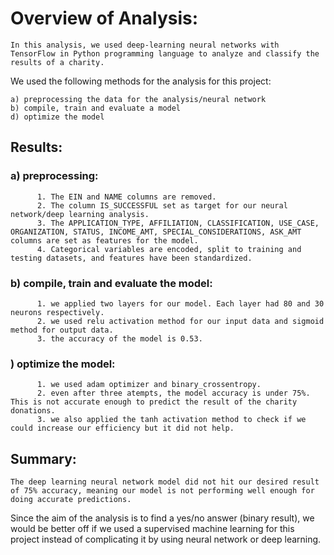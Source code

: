 # Overview of Analysis:

    In this analysis, we used deep-learning neural networks with TensorFlow in Python programming language to analyze and classify the results of a charity.

We used the following methods for the analysis for this project:

    a) preprocessing the data for the analysis/neural network
    b) compile, train and evaluate a model
    d) optimize the model
    
    
## Results:


 ### a) preprocessing:
  
          1. The EIN and NAME columns are removed.
          2. The column IS_SUCCESSFUL set as target for our neural network/deep learning analysis.
          3. The APPLICATION_TYPE, AFFILIATION, CLASSIFICATION, USE_CASE, ORGANIZATION, STATUS, INCOME_AMT, SPECIAL_CONSIDERATIONS, ASK_AMT columns are set as features for the model.
          4. Categorical variables are encoded, split to training and testing datasets, and features have been standardized.
          
### b) compile, train and evaluate the model:
  
          1. we applied two layers for our model. Each layer had 80 and 30 neurons respectively.
          2. we used relu activation method for our input data and sigmoid method for output data.
          3. the accuracy of the model is 0.53. 
        
### ) optimize the model:
          1. we used adam optimizer and binary_crossentropy.
          2. even after three atempts, the model accuracy is under 75%. This is not accurate enough to predict the result of the charity donations.
          3. we also applied the tanh activation method to check if we could increase our efficiency but it did not help.
          
          
## Summary:
    
    The deep learning neural network model did not hit our desired result of 75% accuracy, meaning our model is not performing well enough for doing accurate predictions. 
Since the aim of the analysis is to find a yes/no answer (binary result), we would be better off if we used a supervised machine learning for this project instead of complicating it by using neural network or deep learning. 
          
          
  
    
   
